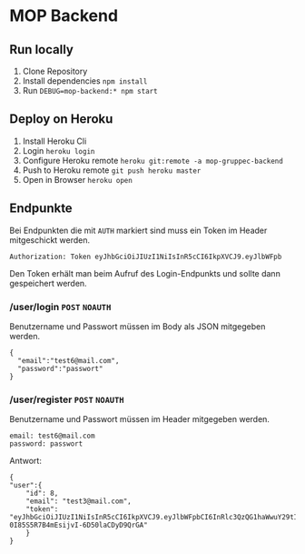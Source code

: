 # MOP Backend

## Run locally
1. Clone Repository
2. Install dependencies `npm install`
3. Run `DEBUG=mop-backend:* npm start`

## Deploy on Heroku
1. Install Heroku Cli
2. Login `heroku login`
3. Configure Heroku remote `heroku git:remote -a mop-gruppec-backend`
4. Push to Heroku remote `git push heroku master`
5. Open in Browser `heroku open`

## Endpunkte

Bei Endpunkten die mit `AUTH` markiert sind muss ein Token im Header mitgeschickt werden.
```
Authorization: Token eyJhbGciOiJIUzI1NiIsInR5cCI6IkpXVCJ9.eyJlbWFpb
```
Den Token erhält man beim Aufruf des Login-Endpunkts und sollte dann gespeichert werden.


### /user/login `POST` `NOAUTH` 
Benutzername und Passwort müssen im Body als JSON mitgegeben werden.
```
{	
  "email":"test6@mail.com", 
  "password":"passwort"
}
```
### /user/register `POST` `NOAUTH` 
Benutzername und Passwort müssen im Header mitgegeben werden.
```
email: test6@mail.com
password: passwort
```
Antwort:
```
{
"user":{
    "id": 8,
    "email": "test3@mail.com",
    "token": "eyJhbGciOiJIUzI1NiIsInR5cCI6IkpXVCJ9.eyJlbWFpbCI6InRlc3QzQG1haWwuY29tIiwiaWQiOjgsImlhdCI6MTU1NTA5MDQ2Nn0.qyIk8TPz8-0I85S5R7B4mEsijvI-6D50laCDyD9QrGA"
    }
}
```